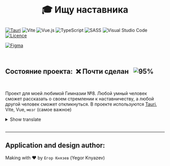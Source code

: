 # <p align="center">:mortar_board: **Ищу наставника**</p>
[![Tauri](https://img.shields.io/badge/tauri-%2324C8DB.svg?style=for-the-badge&logo=tauri&logoColor=%23FFFFFF)](https://tauri.app)
![Vite](https://img.shields.io/badge/vite-%23646CFF.svg?style=for-the-badge&logo=vite&logoColor=white)
![Vue.js](https://img.shields.io/badge/vuejs-%2335495e.svg?style=for-the-badge&logo=vuedotjs&logoColor=%234FC08D)
![TypeScript](https://img.shields.io/badge/typescript-%23007ACC.svg?style=for-the-badge&logo=typescript&logoColor=white)
![SASS](https://img.shields.io/badge/SASS-hotpink.svg?style=for-the-badge&logo=SASS&logoColor=white)
![Visual Studio Code](https://img.shields.io/badge/Visual%20Studio%20Code-0078d7.svg?style=for-the-badge&logo=visual-studio-code&logoColor=white)
[![Licence](https://img.shields.io/github/license/Ileriayo/markdown-badges?style=for-the-badge)](./LICENSE)
&nbsp;

[![Figma](https://img.shields.io/badge/figma-%23F24E1E.svg?style=for-the-badge&logo=figma&logoColor=white)](https://www.figma.com/file/cWibFB7i4LWVg2Vt3JZOCl/%D0%98%D1%89%D1%83-%D0%BD%D0%B0%D1%81%D1%82%D0%B0%D0%B2%D0%BD%D0%B8%D0%BA%D0%B0?node-id=0%3A1&t=DFQHuJG1MJ159Spn-1)
<!--[![Go to site](https://img.shields.io/badge/go%20to%20site-Click%20me-yellow?style=for-the-badge&logo=appveyor)](https://yegorweb.github.io/lyrics-creator/)-->
&nbsp;

## **Состояние проекта**:&nbsp; :x: Почти сделан &nbsp;&nbsp;![95%](https://progress-bar.dev/95)
&nbsp;

Проект для моей любимой Гимназии №8. Любой умный человек сможет рассказать о своем стремлении к наставничеству, а любой другой человек сможет откликнуться. В проекте используются [Tauri](https://tauri.app), Vite, Vue, `мозг` (самое важное)

<details>
<summary>Show translate</summary>
Project for my beloved Gymnasium No. 8. Any intelligent person will be able to talk about their desire for mentoring, and any other person will be able to respond. The project uses Tauri, Vite, Vue, brain (most important)
</details>
&nbsp;

----------

## Application and design author:
Making with :heart: by `Егор Князев` (Yegor Knyazev)
